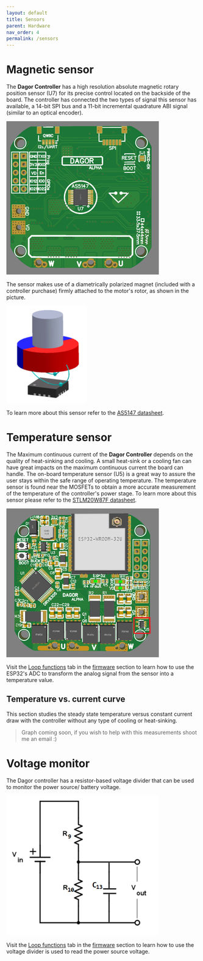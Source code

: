 ```yaml
---
layout: default
title: Sensors
parent: Hardware
nav_order: 4
permalink: /sensors
---
```


# Magnetic sensor

The **Dagor Controller** has a high resolution absolute magnetic rotary position sensor (U7) for its precise control located on the backside of the board. The controller has connected the two types of signal this sensor has available, a 14-bit SPI bus and a 11-bit incremental quadrature ABI signal (similar to an optical encoder).

<img src="Images/as5147.png" width=400>

The sensor makes use of a diametrically polarized magnet (included with a controller purchase) firmly attached to the motor's rotor, as shown in the picture.

![AS5147](Images/Magnet.PNG)

To learn more about this sensor refer to the [AS5147 datasheet](https://ams.com/documents/20143/36005/AS5147_DS000307_2-00.pdf).

# Temperature sensor

The Maximum continuous current of the **Dagor Controller** depends on the quality of heat-sinking and cooling. A small heat-sink or a cooling fan can have great impacts on the maximum continuous current the board can handle. The on-board temperature sensor (U5) is a great way to assure the user stays within the safe range of operating temperature. The temperature sensor is found near the MOSFETs to obtain a more accurate measurement of the temperature of the controller's power stage. To learn more about this sensor please refer to the [STLM20W87F datasheet](https://datasheet.lcsc.com/szlcsc/1810010411_STMicroelectronics-STLM20W87F_C129796.pdf).

<img src="Images/temp_sensor_dagor.png" width=400>

Visit the [Loop functions](loop_func) tab in the [firmware](firmware) section to learn how to use the ESP32's ADC to transform the analog signal from the sensor into a temperature value.

## Temperature vs. current curve

This section studies the steady state temperature versus constant current draw with the controller without any type of cooling or heat-sinking.

>Graph coming soon, if you wish to help with this measurements shoot me an email :)

# Voltage monitor

The Dagor controller has a resistor-based voltage divider that can be used to monitor the power source/ battery voltage.

<img src="Images/volt_monitor.png" width=400>

Visit the [Loop functions](loop_func.md) tab in the [firmware](firmware.md) section to learn how to use the voltage divider is used to read the power source voltage.
